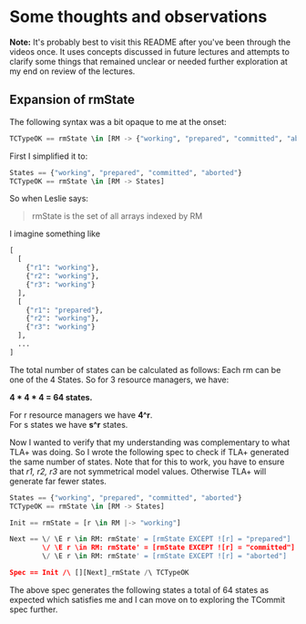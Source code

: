 # Some thoughts and observations

__Note:__ It's probably best to visit this README after you've been through the videos once. It uses concepts discussed in future lectures and attempts to clarify some things that remained unclear or needed further exploration at my end on review of the lectures.

## Expansion of rmState
The following syntax was a bit opaque to me at the onset:
```python
TCTypeOK == rmState \in [RM -> {"working", "prepared", "committed", "aborted"}]
```

First I simplified it to:
```python
States == {"working", "prepared", "committed", "aborted"}
TCTypeOK == rmState \in [RM -> States]
```

So when Leslie says:
> rmState is the set of all arrays indexed by RM

I imagine something like 
```python
[
  [
    {"r1": "working"},
    {"r2": "working"},
    {"r3": "working"}
  ],
  [
    {"r1": "prepared"},
    {"r2": "working"},
    {"r3": "working"}
  ],
  ...
]
```
The total number of states can be calculated as follows:
Each rm can be one of the 4 States. So for 3 resource managers, we have:

__4 * 4 * 4 = 64 states.__

For r resource managers we have __4^r__.  
For s states we have __s^r__ states.

Now I wanted to verify that my understanding was complementary to what TLA+ was doing. So I wrote the following spec to check if TLA+ generated the same number of states. Note that for this to work, you have to ensure that *r1, r2, r3* are not symmetrical model values. Otherwise TLA+ will generate far fewer states. 

```python
States == {"working", "prepared", "committed", "aborted"}
TCTypeOK == rmState \in [RM -> States]

Init == rmState = [r \in RM |-> "working"]

Next == \/ \E r \in RM: rmState' = [rmState EXCEPT ![r] = "prepared"]
        \/ \E r \in RM: rmState' = [rmState EXCEPT ![r] = "committed"]
        \/ \E r \in RM: rmState' = [rmState EXCEPT ![r] = "aborted"]

Spec == Init /\ [][Next]_rmState /\ TCTypeOK
```

The above spec generates the following states a total of 64 states as expected which satisfies me and I can move on to exploring the TCommit spec further.
